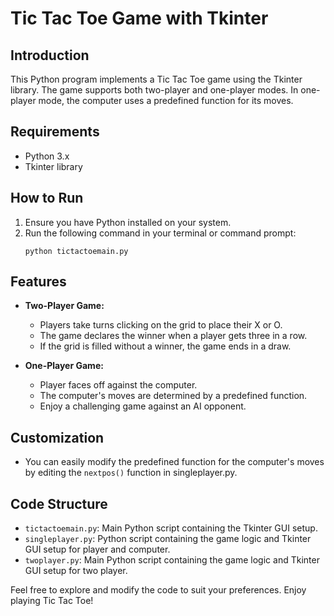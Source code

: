 # Tic Tac Toe Game with Tkinter

## Introduction
This Python program implements a Tic Tac Toe game using the Tkinter library. The game supports both two-player and one-player modes. In one-player mode, the computer uses a predefined function for its moves.

## Requirements
- Python 3.x
- Tkinter library

## How to Run
1. Ensure you have Python installed on your system.
2. Run the following command in your terminal or command prompt:
   ```
   python tictactoemain.py
   ```

## Features
- **Two-Player Game:**
  - Players take turns clicking on the grid to place their X or O.
  - The game declares the winner when a player gets three in a row.
  - If the grid is filled without a winner, the game ends in a draw.

- **One-Player Game:**
  - Player faces off against the computer.
  - The computer's moves are determined by a predefined function.
  - Enjoy a challenging game against an AI opponent.

## Customization
- You can easily modify the predefined function for the computer's moves by editing the `nextpos()` function in singleplayer.py.

## Code Structure
- `tictactoemain.py`: Main Python script containing the Tkinter GUI setup.
- `singleplayer.py`: Python script containing the game logic and Tkinter GUI setup for player and computer.
- `twoplayer.py`: Main Python script containing the game logic and Tkinter GUI setup for two player.

Feel free to explore and modify the code to suit your preferences. Enjoy playing Tic Tac Toe!
